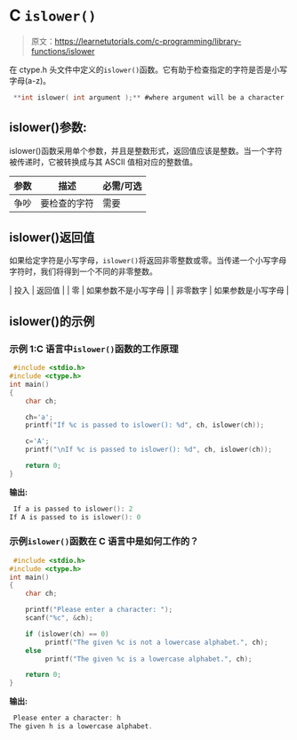 # C `islower()`

> 原文：<https://learnetutorials.com/c-programming/library-functions/islower>

在 ctype.h 头文件中定义的`islower()`函数。它有助于检查指定的字符是否是小写字母(a-z)。

```c
 **int islower( int argument );** #where argument will be a character 

```

## islower()参数:

islower()函数采用单个参数，并且是整数形式，返回值应该是整数。当一个字符被传递时，它被转换成与其 ASCII 值相对应的整数值。

| 参数 | 描述 | 必需/可选 |
| --- | --- | --- |
| 争吵 | 要检查的字符 | 需要 |

## islower()返回值

如果给定字符是小写字母，`islower()`将返回非零整数或零。当传递一个小写字母字符时，我们将得到一个不同的非零整数。

| 投入 | 返回值 |
| 零 | 如果参数不是小写字母 |
| 非零数字 | 如果参数是小写字母 |

## islower()的示例

### 示例 1:C 语言中`islower()`函数的工作原理

```c
 #include <stdio.h>
#include <ctype.h>
int main()
{
    char ch;

    ch='a';
    printf("If %c is passed to islower(): %d", ch, islower(ch));

    c='A';
    printf("\nIf %c is passed to islower(): %d", ch, islower(ch));

    return 0;
} 

```

**输出:**

```c
 If a is passed to islower(): 2
If A is passed to is islower(): 0 
```

### 示例`islower()`函数在 C 语言中是如何工作的？

```c
 #include <stdio.h>
#include <ctype.h>
int main()
{
    char ch;

    printf("Please enter a character: ");
    scanf("%c", &ch);

    if (islower(ch) == 0)
         printf("The given %c is not a lowercase alphabet.", ch);
    else
         printf("The given %c is a lowercase alphabet.", ch);

    return 0;
} 

```

**输出:**

```c
 Please enter a character: h
The given h is a lowercase alphabet. 
```